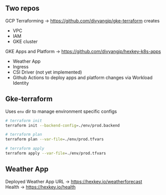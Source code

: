 ## Two repos

GCP Terraforming -> https://github.com/divyangjp/gke-terraform creates
  - VPC
  - IAM
  - GKE cluster

GKE Apps and Platform -> https://github.com/divyangjp/hexkey-k8s-apps
  - Weather App
  - Ingress
  - CSI Driver (not yet implemented)
  - Github Actions to deploy apps and platform changes via Workload Identity

## Gke-terraform 
Uses `env` dir to manage environment specific configs

```sh
# terraform init
terraform init --backend-config=./env/prod.backend

# terraform plan
terraform plan --var-file=./env/prod.tfvars

# terraform apply
terraform apply --var-file=./env/prod.tfvars
```

## Weather App

Deployed Weather App URL -> https://hexkey.io/weatherforecast   
Health -> https://hexkey.io/health
